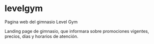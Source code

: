 # levelgym
Pagina web del gimnasio Level Gym

Landing page de gimnasio, que informara sobre promociones vigentes, precios, días y horarios de atención.
